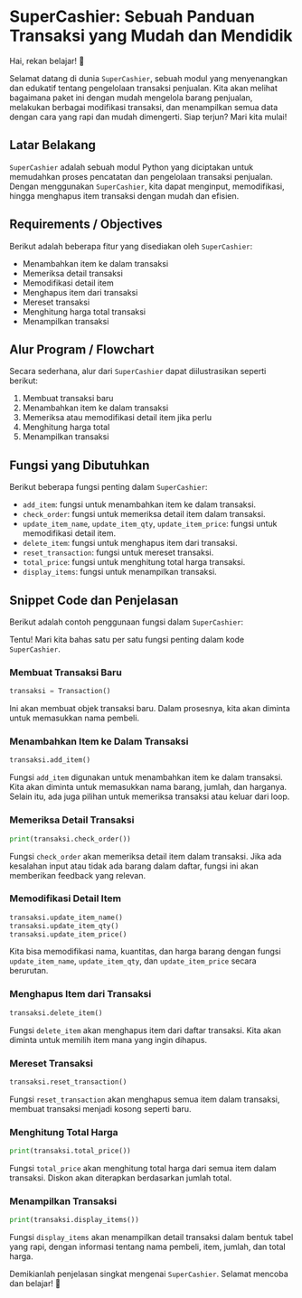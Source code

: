 # SuperCashier: Sebuah Panduan Transaksi yang Mudah dan Mendidik

Hai, rekan belajar! 🙌

Selamat datang di dunia `SuperCashier`, sebuah modul yang menyenangkan dan edukatif tentang pengelolaan transaksi penjualan. Kita akan melihat bagaimana paket ini dengan mudah mengelola barang penjualan, melakukan berbagai modifikasi transaksi, dan menampilkan semua data dengan cara yang rapi dan mudah dimengerti. Siap terjun? Mari kita mulai!

## Latar Belakang

`SuperCashier` adalah sebuah modul Python yang diciptakan untuk memudahkan proses pencatatan dan pengelolaan transaksi penjualan. Dengan menggunakan `SuperCashier`, kita dapat menginput, memodifikasi, hingga menghapus item transaksi dengan mudah dan efisien.

## Requirements / Objectives

Berikut adalah beberapa fitur yang disediakan oleh `SuperCashier`:

- Menambahkan item ke dalam transaksi
- Memeriksa detail transaksi
- Memodifikasi detail item
- Menghapus item dari transaksi
- Mereset transaksi
- Menghitung harga total transaksi
- Menampilkan transaksi

## Alur Program / Flowchart

Secara sederhana, alur dari `SuperCashier` dapat diilustrasikan seperti berikut:

1. Membuat transaksi baru
2. Menambahkan item ke dalam transaksi
3. Memeriksa atau memodifikasi detail item jika perlu
4. Menghitung harga total
5. Menampilkan transaksi

## Fungsi yang Dibutuhkan

Berikut beberapa fungsi penting dalam `SuperCashier`:

- `add_item`: fungsi untuk menambahkan item ke dalam transaksi.
- `check_order`: fungsi untuk memeriksa detail item dalam transaksi.
- `update_item_name`, `update_item_qty`, `update_item_price`: fungsi untuk memodifikasi detail item.
- `delete_item`: fungsi untuk menghapus item dari transaksi.
- `reset_transaction`: fungsi untuk mereset transaksi.
- `total_price`: fungsi untuk menghitung total harga transaksi.
- `display_items`: fungsi untuk menampilkan transaksi.

## Snippet Code dan Penjelasan

Berikut adalah contoh penggunaan fungsi dalam `SuperCashier`:

Tentu! Mari kita bahas satu per satu fungsi penting dalam kode `SuperCashier`.

### Membuat Transaksi Baru

```python
transaksi = Transaction()
```

Ini akan membuat objek transaksi baru. Dalam prosesnya, kita akan diminta untuk memasukkan nama pembeli.

### Menambahkan Item ke Dalam Transaksi

```python
transaksi.add_item()
```

Fungsi `add_item` digunakan untuk menambahkan item ke dalam transaksi. Kita akan diminta untuk memasukkan nama barang, jumlah, dan harganya. Selain itu, ada juga pilihan untuk memeriksa transaksi atau keluar dari loop.

### Memeriksa Detail Transaksi

```python
print(transaksi.check_order())
```

Fungsi `check_order` akan memeriksa detail item dalam transaksi. Jika ada kesalahan input atau tidak ada barang dalam daftar, fungsi ini akan memberikan feedback yang relevan.

### Memodifikasi Detail Item

```python
transaksi.update_item_name()
transaksi.update_item_qty()
transaksi.update_item_price()
```

Kita bisa memodifikasi nama, kuantitas, dan harga barang dengan fungsi `update_item_name`, `update_item_qty`, dan `update_item_price` secara berurutan.

### Menghapus Item dari Transaksi

```python
transaksi.delete_item()
```

Fungsi `delete_item` akan menghapus item dari daftar transaksi. Kita akan diminta untuk memilih item mana yang ingin dihapus.

### Mereset Transaksi

```python
transaksi.reset_transaction()
```

Fungsi `reset_transaction` akan menghapus semua item dalam transaksi, membuat transaksi menjadi kosong seperti baru.

### Menghitung Total Harga

```python
print(transaksi.total_price())
```

Fungsi `total_price` akan menghitung total harga dari semua item dalam transaksi. Diskon akan diterapkan berdasarkan jumlah total.

### Menampilkan Transaksi

```python
print(transaksi.display_items())
```

Fungsi `display_items` akan menampilkan detail transaksi dalam bentuk tabel yang rapi, dengan informasi tentang nama pembeli, item, jumlah, dan total harga.


Demikianlah penjelasan singkat mengenai `SuperCashier`. Selamat mencoba dan belajar! 🎉